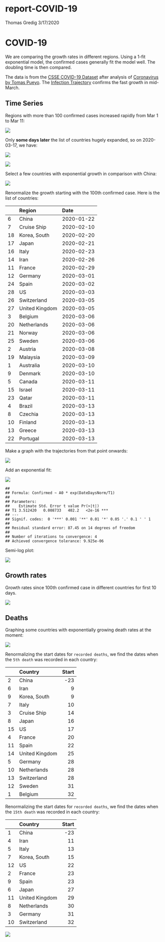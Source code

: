 report-COVID-19
================
Thomas Gredig
3/17/2020

# COVID-19

We are comparing the growth rates in different regions. Using a 1-fit
exponential model, the confirmed cases generally fit the model well. The
doubling time is then compared.

The data is from the [CSSE COVID-19
Dataset](https://github.com/CSSEGISandData/COVID-19) after analysis of
[Coronavirus by Tomas
Pueyo](https://medium.com/@tomaspueyo/coronavirus-act-today-or-people-will-die-f4d3d9cd99ca). The [Infection Trajectory](https://www.visualcapitalist.com/infection-trajectory-flattening-the-covid19-curve/) confirms the fast growth in mid-March.

## Time Series

Regions with more than 100 confirmed cases increased rapidly from Mar 1
to Mar 11:

![](README_files/figure-gfm/unnamed-chunk-1-1.png)<!-- -->

Only **some days later** the list of countries hugely expanded, so on
2020-03-17, we have:

![](README_files/figure-gfm/unnamed-chunk-2-1.png)<!-- -->

![](README_files/figure-gfm/unnamed-chunk-3-1.png)<!-- -->

Select a few countries with exponential growth in comparison with China:

![](README_files/figure-gfm/unnamed-chunk-4-1.png)<!-- -->

Renormalize the growth starting with the 100th confirmed case. Here is
the list of countries:

|    | Region         | Date       |
| -- | :------------- | :--------- |
| 6  | China          | 2020-01-22 |
| 7  | Cruise Ship    | 2020-02-10 |
| 18 | Korea, South   | 2020-02-20 |
| 17 | Japan          | 2020-02-21 |
| 16 | Italy          | 2020-02-23 |
| 14 | Iran           | 2020-02-26 |
| 11 | France         | 2020-02-29 |
| 12 | Germany        | 2020-03-01 |
| 24 | Spain          | 2020-03-02 |
| 28 | US             | 2020-03-03 |
| 26 | Switzerland    | 2020-03-05 |
| 27 | United Kingdom | 2020-03-05 |
| 3  | Belgium        | 2020-03-06 |
| 20 | Netherlands    | 2020-03-06 |
| 21 | Norway         | 2020-03-06 |
| 25 | Sweden         | 2020-03-06 |
| 2  | Austria        | 2020-03-08 |
| 19 | Malaysia       | 2020-03-09 |
| 1  | Australia      | 2020-03-10 |
| 9  | Denmark        | 2020-03-10 |
| 5  | Canada         | 2020-03-11 |
| 15 | Israel         | 2020-03-11 |
| 23 | Qatar          | 2020-03-11 |
| 4  | Brazil         | 2020-03-13 |
| 8  | Czechia        | 2020-03-13 |
| 10 | Finland        | 2020-03-13 |
| 13 | Greece         | 2020-03-13 |
| 22 | Portugal       | 2020-03-13 |

Make a graph with the trajectories from that point onwards:

![](README_files/figure-gfm/unnamed-chunk-6-1.png)<!-- -->

Add an exponential fit:

![](README_files/figure-gfm/unnamed-chunk-7-1.png)<!-- -->

    ## 
    ## Formula: Confirmed ~ A0 * exp(DateDaysNorm/T1)
    ## 
    ## Parameters:
    ##    Estimate Std. Error t value Pr(>|t|)    
    ## T1 3.512420   0.008733   402.2   <2e-16 ***
    ## ---
    ## Signif. codes:  0 '***' 0.001 '**' 0.01 '*' 0.05 '.' 0.1 ' ' 1
    ## 
    ## Residual standard error: 87.45 on 14 degrees of freedom
    ## 
    ## Number of iterations to convergence: 4 
    ## Achieved convergence tolerance: 9.925e-06

Semi-log plot:

![](README_files/figure-gfm/unnamed-chunk-8-1.png)<!-- -->

## Growth rates

Growth rates since 100th confirmed case in different countries for first
10 days.

![](README_files/figure-gfm/unnamed-chunk-9-1.png)<!-- -->

## Deaths

Graphing some countries with exponentially growing death rates at the
moment:

![](README_files/figure-gfm/unnamed-chunk-11-1.png)<!-- -->

Renormalizing the start dates for `recorded deaths`, we find the dates
when the `5th death` was recorded in each country:

|    | Country        | Start |
| -- | :------------- | ----: |
| 2  | China          |  \-23 |
| 6  | Iran           |     9 |
| 9  | Korea, South   |     9 |
| 7  | Italy          |    10 |
| 3  | Cruise Ship    |    14 |
| 8  | Japan          |    16 |
| 15 | US             |    17 |
| 4  | France         |    20 |
| 11 | Spain          |    22 |
| 14 | United Kingdom |    25 |
| 5  | Germany        |    28 |
| 10 | Netherlands    |    28 |
| 13 | Switzerland    |    28 |
| 12 | Sweden         |    31 |
| 1  | Belgium        |    32 |

Renormalizing the start dates for `recorded deaths`, we find the dates
when the `15th death` was recorded in each country:

|    | Country        | Start |
| -- | :------------- | ----: |
| 1  | China          |  \-23 |
| 4  | Iran           |    11 |
| 5  | Italy          |    13 |
| 7  | Korea, South   |    15 |
| 12 | US             |    22 |
| 2  | France         |    23 |
| 9  | Spain          |    23 |
| 6  | Japan          |    27 |
| 11 | United Kingdom |    29 |
| 8  | Netherlands    |    30 |
| 3  | Germany        |    31 |
| 10 | Switzerland    |    32 |

![](README_files/figure-gfm/unnamed-chunk-14-1.png)<!-- -->
